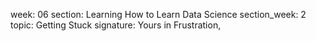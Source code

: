 week: 06
section: Learning How to Learn Data Science
section_week: 2
topic: Getting Stuck
signature: Yours in Frustration,
